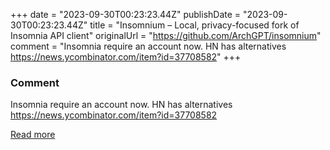 +++
date = "2023-09-30T00:23:23.44Z"
publishDate = "2023-09-30T00:23:23.44Z"
title = "Insomnium – Local, privacy-focused fork of Insomnia API client"
originalUrl = "https://github.com/ArchGPT/insomnium"
comment = "Insomnia require an account now. HN has alternatives https://news.ycombinator.com/item?id=37708582"
+++

### Comment

Insomnia require an account now. HN has alternatives https://news.ycombinator.com/item?id=37708582

[Read more](https://github.com/ArchGPT/insomnium)
